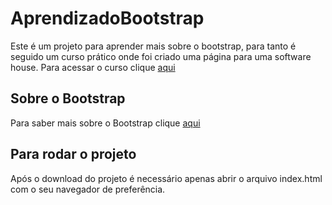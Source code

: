# AprendizadoBootstrap

Este é um projeto para aprender mais sobre o bootstrap, para tanto é seguido um curso prático onde foi criado uma página para uma software house.
Para acessar o curso clique [aqui](https://www.youtube.com/playlist?list=PLnDvRpP8Bnexu5wvxogy6N49_S5Xk8Cze)

## Sobre o Bootstrap 
Para saber mais sobre o Bootstrap clique [aqui](https://getbootstrap.com/docs/4.1/getting-started/introduction/)

## Para rodar o projeto 
Após o download do projeto é necessário apenas abrir o arquivo index.html com o seu navegador de preferência.
